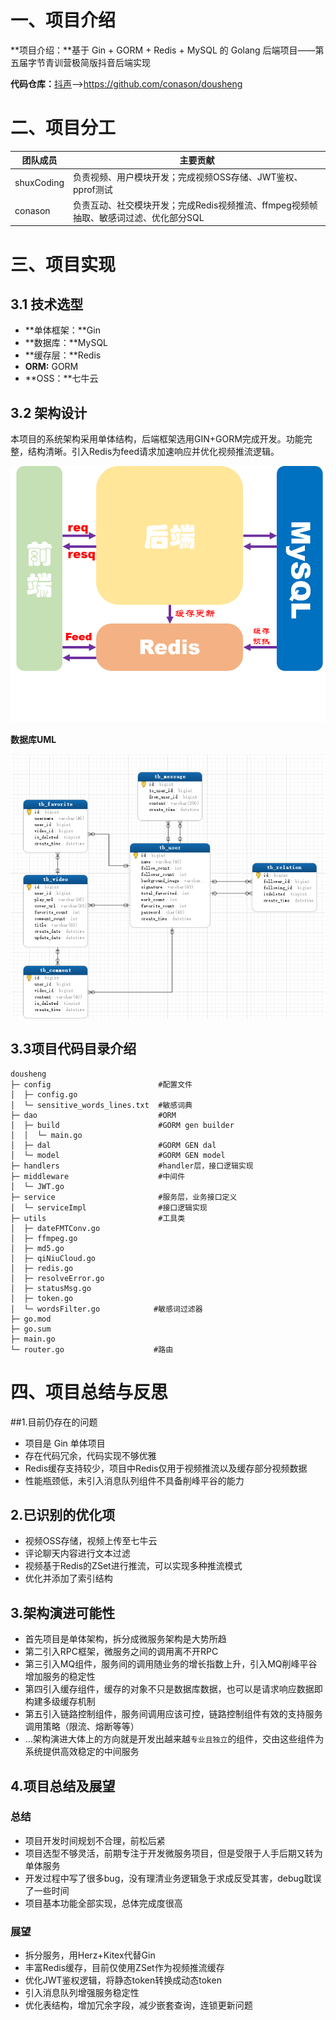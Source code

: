 # 一、项目介绍

**项目介绍：**基于 Gin + GORM + Redis + MySQL 的 Golang 后端项目——第五届字节青训营极简版抖音后端实现

**代码仓库：**[抖声](https://github.com/conason/dousheng)—>https://github.com/conason/dousheng

# 二、项目分工

| 团队成员   | 主要贡献                                                     |
| ---------- | ------------------------------------------------------------ |
| shuxCoding | 负责视频、用户模块开发；完成视频OSS存储、JWT鉴权、pprof测试  |
| conason    | 负责互动、社交模块开发；完成Redis视频推流、ffmpeg视频帧抽取、敏感词过滤、优化部分SQL |



# 三、项目实现

## 3.1 技术选型

* **单体框架：**Gin
* **数据库：**MySQL
* **缓存层：**Redis
* **ORM:** GORM
* **OSS：**七牛云

## 3.2 架构设计

本项目的系统架构采用单体结构，后端框架选用GIN+GORM完成开发。功能完整，结构清晰。引入Redis为feed请求加速响应并优化视频推流逻辑。

![架构设计](img/架构设计.png)

**数据库UML**

![数据库UML](img/数据库UML.png)

## 3.3项目代码目录介绍

```shell
dousheng                         
├─ config                        #配置文件      
│  ├─ config.go                  
│  └─ sensitive_words_lines.txt  #敏感词典
├─ dao                           #ORM
│  ├─ build                      #GORM gen builder
│  │  └─ main.go                 
│  ├─ dal                        #GORM GEN dal
│  └─ model                      #GORM GEN model               
├─ handlers                      #handler层，接口逻辑实现
├─ middleware                    #中间件
│  └─ JWT.go                     
├─ service                       #服务层，业务接口定义
│  └─ serviceImpl                #接口逻辑实现
├─ utils                         #工具类
│  ├─ dateFMTConv.go             
│  ├─ ffmpeg.go                  
│  ├─ md5.go                     
│  ├─ qiNiuCloud.go              
│  ├─ redis.go                   
│  ├─ resolveError.go            
│  ├─ statusMsg.go               
│  ├─ token.go                   
│  └─ wordsFilter.go            #敏感词过滤器  
├─ go.mod                        
├─ go.sum                         
├─ main.go                       
└─ router.go                    #路由            

```



# 四、项目总结与反思

##1.目前仍存在的问题

* 项目是 Gin 单体项目
* 存在代码冗余，代码实现不够优雅
* Redis缓存支持较少，项目中Redis仅用于视频推流以及缓存部分视频数据
* 性能瓶颈低，未引入消息队列组件不具备削峰平谷的能力

## 2.已识别的优化项

* 视频OSS存储，视频上传至七牛云
* 评论聊天内容进行文本过滤
* 视频基于Redis的ZSet进行推流，可以实现多种推流模式
* 优化并添加了索引结构

## 3.架构演进可能性

* 首先项目是单体架构，拆分成微服务架构是大势所趋
* 第二引入RPC框架，微服务之间的调用离不开RPC
* 第三引入MQ组件，服务间的调用随业务的增长指数上升，引入MQ削峰平谷增加服务的稳定性
* 第四引入缓存组件，缓存的对象不只是数据库数据，也可以是请求响应数据即构建多级缓存机制
* 第五引入链路控制组件，服务间调用应该可控，链路控制组件有效的支持服务调用策略（限流、熔断等等）
* ...架构演进大体上的方向就是开发出越来越`专业且独立`的组件，交由这些组件为系统提供高效稳定的中间服务

## 4.项目总结及展望

### 总结

* 项目开发时间规划不合理，前松后紧
* 项目选型不够灵活，前期专注于开发微服务项目，但是受限于人手后期又转为单体服务
* 开发过程中写了很多bug，没有理清业务逻辑急于求成反受其害，debug耽误了一些时间
* 项目基本功能全部实现，总体完成度很高

### 展望

* 拆分服务，用Herz+Kitex代替Gin
* 丰富Redis缓存，目前仅使用ZSet作为视频推流缓存
* 优化JWT鉴权逻辑，将静态token转换成动态token
* 引入消息队列增强服务稳定性
* 优化表结构，增加冗余字段，减少嵌套查询，连锁更新问题

